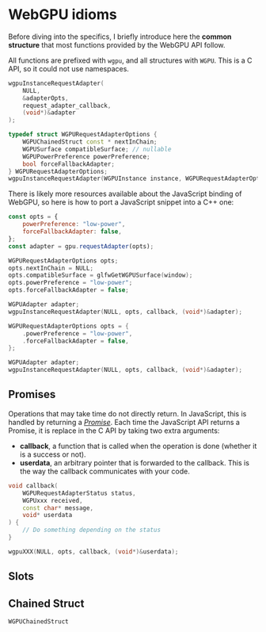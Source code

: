 WebGPU idioms
=============

Before diving into the specifics, I briefly introduce here the **common structure** that most functions provided by the WebGPU API follow.

All functions are prefixed with `wgpu`, and all structures with `WGPU`. This is a C API, so it could not use namespaces.

```C++
wgpuInstanceRequestAdapter(
	NULL,
	&adapterOpts,
	request_adapter_callback,
	(void*)&adapter
);

typedef struct WGPURequestAdapterOptions {
    WGPUChainedStruct const * nextInChain;
    WGPUSurface compatibleSurface; // nullable
    WGPUPowerPreference powerPreference;
    bool forceFallbackAdapter;
} WGPURequestAdapterOptions;
wgpuInstanceRequestAdapter(WGPUInstance instance, WGPURequestAdapterOptions const * options /* nullable */, WGPURequestAdapterCallback callback, void * userdata);
```

There is likely more resources available about the JavaScript binding of WebGPU, so here is how to port a JavaScript snippet into a C++ one:

```js
const opts = {
	powerPreference: "low-power",
	forceFallbackAdapter: false,
};
const adapter = gpu.requestAdapter(opts);
```

```C++
WGPURequestAdapterOptions opts;
opts.nextInChain = NULL;
opts.compatibleSurface = glfwGetWGPUSurface(window);
opts.powerPreference = "low-power";
opts.forceFallbackAdapter = false;

WGPUAdapter adapter;
wgpuInstanceRequestAdapter(NULL, opts, callback, (void*)&adapter);
```

```C++
WGPURequestAdapterOptions opts = {
	.powerPreference = "low-power",
	.forceFallbackAdapter = false,
};

WGPUAdapter adapter;
wgpuInstanceRequestAdapter(NULL, opts, callback, (void*)&adapter);
```

Promises
--------

Operations that may take time do not directly return. In JavaScript, this is handled by returning a [*Promise*](#). Each time the JavaScript API returns a Promise, it is replace in the C API by taking two extra arguments:

 - **callback**, a function that is called when the operation is done (whether it is a success or not).
 - **userdata**, an arbitrary pointer that is forwarded to the callback. This is the way the callback communicates with your code.

```C++
void callback(
	WGPURequestAdapterStatus status,
	WGPUxxx received,
	const char* message,
	void* userdata
) {
	// Do something depending on the status
}

wgpuXXX(NULL, opts, callback, (void*)&userdata);
```


Slots
-----

Chained Struct
--------------

`WGPUChainedStruct`
